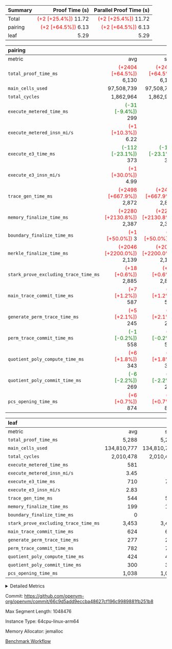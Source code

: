 | Summary | Proof Time (s) | Parallel Proof Time (s) |
|:---|---:|---:|
| Total | <span style='color: red'>(+2 [+25.4%])</span> 11.72 | <span style='color: red'>(+2 [+25.4%])</span> 11.72 |
| pairing | <span style='color: red'>(+2 [+64.5%])</span> 6.13 | <span style='color: red'>(+2 [+64.5%])</span> 6.13 |
| leaf |  5.29 |  5.29 |


| pairing |||||
|:---|---:|---:|---:|---:|
|metric|avg|sum|max|min|
| `total_proof_time_ms ` | <span style='color: red'>(+2404 [+64.5%])</span> 6,130 | <span style='color: red'>(+2404 [+64.5%])</span> 6,130 | <span style='color: red'>(+2404 [+64.5%])</span> 6,130 | <span style='color: red'>(+2404 [+64.5%])</span> 6,130 |
| `main_cells_used     ` |  97,508,739 |  97,508,739 |  97,508,739 |  97,508,739 |
| `total_cycles        ` |  1,862,964 |  1,862,964 |  1,862,964 |  1,862,964 |
| `execute_metered_time_ms` | <span style='color: green'>(-31 [-9.4%])</span> 299 | -          | -          | -          |
| `execute_metered_insn_mi/s` | <span style='color: red'>(+1 [+10.3%])</span> 6.22 | -          | -          | -          |
| `execute_e3_time_ms  ` | <span style='color: green'>(-112 [-23.1%])</span> 373 | <span style='color: green'>(-112 [-23.1%])</span> 373 | <span style='color: green'>(-112 [-23.1%])</span> 373 | <span style='color: green'>(-112 [-23.1%])</span> 373 |
| `execute_e3_insn_mi/s` | <span style='color: red'>(+1 [+30.0%])</span> 4.99 | -          | <span style='color: red'>(+1 [+30.0%])</span> 4.99 | <span style='color: red'>(+1 [+30.0%])</span> 4.99 |
| `trace_gen_time_ms   ` | <span style='color: red'>(+2498 [+667.9%])</span> 2,872 | <span style='color: red'>(+2498 [+667.9%])</span> 2,872 | <span style='color: red'>(+2498 [+667.9%])</span> 2,872 | <span style='color: red'>(+2498 [+667.9%])</span> 2,872 |
| `memory_finalize_time_ms` | <span style='color: red'>(+2280 [+2130.8%])</span> 2,387 | <span style='color: red'>(+2280 [+2130.8%])</span> 2,387 | <span style='color: red'>(+2280 [+2130.8%])</span> 2,387 | <span style='color: red'>(+2280 [+2130.8%])</span> 2,387 |
| `boundary_finalize_time_ms` | <span style='color: red'>(+1 [+50.0%])</span> 3 | <span style='color: red'>(+1 [+50.0%])</span> 3 | <span style='color: red'>(+1 [+50.0%])</span> 3 | <span style='color: red'>(+1 [+50.0%])</span> 3 |
| `merkle_finalize_time_ms` | <span style='color: red'>(+2046 [+2200.0%])</span> 2,139 | <span style='color: red'>(+2046 [+2200.0%])</span> 2,139 | <span style='color: red'>(+2046 [+2200.0%])</span> 2,139 | <span style='color: red'>(+2046 [+2200.0%])</span> 2,139 |
| `stark_prove_excluding_trace_time_ms` | <span style='color: red'>(+18 [+0.6%])</span> 2,885 | <span style='color: red'>(+18 [+0.6%])</span> 2,885 | <span style='color: red'>(+18 [+0.6%])</span> 2,885 | <span style='color: red'>(+18 [+0.6%])</span> 2,885 |
| `main_trace_commit_time_ms` | <span style='color: red'>(+7 [+1.2%])</span> 587 | <span style='color: red'>(+7 [+1.2%])</span> 587 | <span style='color: red'>(+7 [+1.2%])</span> 587 | <span style='color: red'>(+7 [+1.2%])</span> 587 |
| `generate_perm_trace_time_ms` | <span style='color: red'>(+5 [+2.1%])</span> 245 | <span style='color: red'>(+5 [+2.1%])</span> 245 | <span style='color: red'>(+5 [+2.1%])</span> 245 | <span style='color: red'>(+5 [+2.1%])</span> 245 |
| `perm_trace_commit_time_ms` | <span style='color: green'>(-1 [-0.2%])</span> 558 | <span style='color: green'>(-1 [-0.2%])</span> 558 | <span style='color: green'>(-1 [-0.2%])</span> 558 | <span style='color: green'>(-1 [-0.2%])</span> 558 |
| `quotient_poly_compute_time_ms` | <span style='color: red'>(+6 [+1.8%])</span> 343 | <span style='color: red'>(+6 [+1.8%])</span> 343 | <span style='color: red'>(+6 [+1.8%])</span> 343 | <span style='color: red'>(+6 [+1.8%])</span> 343 |
| `quotient_poly_commit_time_ms` | <span style='color: green'>(-6 [-2.2%])</span> 269 | <span style='color: green'>(-6 [-2.2%])</span> 269 | <span style='color: green'>(-6 [-2.2%])</span> 269 | <span style='color: green'>(-6 [-2.2%])</span> 269 |
| `pcs_opening_time_ms ` | <span style='color: red'>(+6 [+0.7%])</span> 874 | <span style='color: red'>(+6 [+0.7%])</span> 874 | <span style='color: red'>(+6 [+0.7%])</span> 874 | <span style='color: red'>(+6 [+0.7%])</span> 874 |

| leaf |||||
|:---|---:|---:|---:|---:|
|metric|avg|sum|max|min|
| `total_proof_time_ms ` |  5,288 |  5,288 |  5,288 |  5,288 |
| `main_cells_used     ` |  134,810,777 |  134,810,777 |  134,810,777 |  134,810,777 |
| `total_cycles        ` |  2,010,478 |  2,010,478 |  2,010,478 |  2,010,478 |
| `execute_metered_time_ms` |  581 | -          | -          | -          |
| `execute_metered_insn_mi/s` |  3.45 | -          | -          | -          |
| `execute_e3_time_ms  ` |  710 |  710 |  710 |  710 |
| `execute_e3_insn_mi/s` |  2.83 | -          |  2.83 |  2.83 |
| `trace_gen_time_ms   ` |  544 |  544 |  544 |  544 |
| `memory_finalize_time_ms` |  199 |  199 |  199 |  199 |
| `boundary_finalize_time_ms` |  0 |  0 |  0 |  0 |
| `stark_prove_excluding_trace_time_ms` |  3,453 |  3,453 |  3,453 |  3,453 |
| `main_trace_commit_time_ms` |  624 |  624 |  624 |  624 |
| `generate_perm_trace_time_ms` |  277 |  277 |  277 |  277 |
| `perm_trace_commit_time_ms` |  782 |  782 |  782 |  782 |
| `quotient_poly_compute_time_ms` |  424 |  424 |  424 |  424 |
| `quotient_poly_commit_time_ms` |  300 |  300 |  300 |  300 |
| `pcs_opening_time_ms ` |  1,038 |  1,038 |  1,038 |  1,038 |



<details>
<summary>Detailed Metrics</summary>

| group | num_segments | num_children | keygen_time_ms | insns | fri.log_blowup | execute_metered_time_ms | execute_metered_insn_mi/s | commit_exe_time_ms |
| --- | --- | --- | --- | --- | --- | --- | --- | --- |
| leaf |  | 1 |  |  | 1 |  |  |  | 
| pairing | 1 |  | 1,089 | 1,862,965 | 1 | 299 | 6.22 | 11 | 

| group | air_name | quotient_deg | interactions | constraints |
| --- | --- | --- | --- | --- |
| leaf | AccessAdapterAir<2> | 2 | 5 | 12 | 
| leaf | AccessAdapterAir<4> | 2 | 5 | 12 | 
| leaf | AccessAdapterAir<8> | 2 | 5 | 12 | 
| leaf | FriReducedOpeningAir | 2 | 39 | 71 | 
| leaf | JalRangeCheckAir | 2 | 9 | 14 | 
| leaf | NativePoseidon2Air<BabyBearParameters>, 1> | 2 | 136 | 572 | 
| leaf | PhantomAir | 2 | 3 | 5 | 
| leaf | ProgramAir | 1 | 1 | 4 | 
| leaf | VariableRangeCheckerAir | 1 | 1 | 4 | 
| leaf | VmAirWrapper<AluNativeAdapterAir, FieldArithmeticCoreAir> | 2 | 15 | 27 | 
| leaf | VmAirWrapper<BranchNativeAdapterAir, BranchEqualCoreAir<1> | 2 | 11 | 25 | 
| leaf | VmAirWrapper<NativeAdapterAir<2, 0>, PublicValuesCoreAir> | 2 | 11 | 30 | 
| leaf | VmAirWrapper<NativeLoadStoreAdapterAir<1>, NativeLoadStoreCoreAir<1> | 2 | 15 | 20 | 
| leaf | VmAirWrapper<NativeLoadStoreAdapterAir<4>, NativeLoadStoreCoreAir<4> | 2 | 15 | 20 | 
| leaf | VmAirWrapper<NativeVectorizedAdapterAir<4>, FieldExtensionCoreAir> | 2 | 15 | 27 | 
| leaf | VmConnectorAir | 2 | 5 | 11 | 
| leaf | VolatileBoundaryAir | 2 | 7 | 19 | 
| pairing | AccessAdapterAir<16> | 2 | 5 | 12 | 
| pairing | AccessAdapterAir<2> | 2 | 5 | 12 | 
| pairing | AccessAdapterAir<32> | 2 | 5 | 12 | 
| pairing | AccessAdapterAir<4> | 2 | 5 | 12 | 
| pairing | AccessAdapterAir<8> | 2 | 5 | 12 | 
| pairing | BitwiseOperationLookupAir<8> | 2 | 2 | 4 | 
| pairing | KeccakVmAir | 2 | 321 | 4,513 | 
| pairing | MemoryMerkleAir<8> | 2 | 4 | 39 | 
| pairing | PersistentBoundaryAir<8> | 2 | 3 | 7 | 
| pairing | PhantomAir | 2 | 3 | 5 | 
| pairing | Poseidon2PeripheryAir<BabyBearParameters>, 1> | 2 | 1 | 286 | 
| pairing | ProgramAir | 1 | 1 | 4 | 
| pairing | RangeTupleCheckerAir<2> | 1 | 1 | 4 | 
| pairing | Rv32HintStoreAir | 2 | 18 | 28 | 
| pairing | VariableRangeCheckerAir | 1 | 1 | 4 | 
| pairing | VmAirWrapper<Rv32BaseAluAdapterAir, BaseAluCoreAir<4, 8> | 2 | 20 | 37 | 
| pairing | VmAirWrapper<Rv32BaseAluAdapterAir, LessThanCoreAir<4, 8> | 2 | 18 | 40 | 
| pairing | VmAirWrapper<Rv32BaseAluAdapterAir, ShiftCoreAir<4, 8> | 2 | 24 | 91 | 
| pairing | VmAirWrapper<Rv32BranchAdapterAir, BranchEqualCoreAir<4> | 2 | 11 | 20 | 
| pairing | VmAirWrapper<Rv32BranchAdapterAir, BranchLessThanCoreAir<4, 8> | 2 | 13 | 35 | 
| pairing | VmAirWrapper<Rv32CondRdWriteAdapterAir, Rv32JalLuiCoreAir> | 2 | 10 | 18 | 
| pairing | VmAirWrapper<Rv32IsEqualModAdapterAir<2, 1, 32, 32>, ModularIsEqualCoreAir<32, 4, 8> | 2 | 25 | 225 | 
| pairing | VmAirWrapper<Rv32JalrAdapterAir, Rv32JalrCoreAir> | 2 | 16 | 20 | 
| pairing | VmAirWrapper<Rv32LoadStoreAdapterAir, LoadSignExtendCoreAir<4, 8> | 2 | 18 | 33 | 
| pairing | VmAirWrapper<Rv32LoadStoreAdapterAir, LoadStoreCoreAir<4> | 2 | 17 | 40 | 
| pairing | VmAirWrapper<Rv32MultAdapterAir, DivRemCoreAir<4, 8> | 2 | 25 | 84 | 
| pairing | VmAirWrapper<Rv32MultAdapterAir, MulHCoreAir<4, 8> | 2 | 24 | 31 | 
| pairing | VmAirWrapper<Rv32MultAdapterAir, MultiplicationCoreAir<4, 8> | 2 | 19 | 19 | 
| pairing | VmAirWrapper<Rv32RdWriteAdapterAir, Rv32AuipcCoreAir> | 2 | 12 | 14 | 
| pairing | VmAirWrapper<Rv32VecHeapAdapterAir<1, 2, 2, 32, 32>, FieldExpressionCoreAir> | 2 | 415 | 480 | 
| pairing | VmAirWrapper<Rv32VecHeapAdapterAir<2, 1, 1, 32, 32>, FieldExpressionCoreAir> | 2 | 158 | 190 | 
| pairing | VmAirWrapper<Rv32VecHeapAdapterAir<2, 2, 2, 32, 32>, FieldExpressionCoreAir> | 2 | 428 | 457 | 
| pairing | VmConnectorAir | 2 | 5 | 11 | 

| group | air_name | idx | rows | prep_cols | perm_cols | main_cols | cells |
| --- | --- | --- | --- | --- | --- | --- | --- |
| leaf | AccessAdapterAir<2> | 0 | 1,048,576 |  | 16 | 11 | 28,311,552 | 
| leaf | AccessAdapterAir<4> | 0 | 524,288 |  | 16 | 13 | 15,204,352 | 
| leaf | AccessAdapterAir<8> | 0 | 16,384 |  | 16 | 17 | 540,672 | 
| leaf | FriReducedOpeningAir | 0 | 1,048,576 |  | 84 | 27 | 116,391,936 | 
| leaf | JalRangeCheckAir | 0 | 65,536 |  | 28 | 12 | 2,621,440 | 
| leaf | NativePoseidon2Air<BabyBearParameters>, 1> | 0 | 131,072 |  | 312 | 398 | 93,061,120 | 
| leaf | PhantomAir | 0 | 32,768 |  | 12 | 6 | 589,824 | 
| leaf | ProgramAir | 0 | 1,048,576 |  | 8 | 10 | 18,874,368 | 
| leaf | VariableRangeCheckerAir | 0 | 262,144 | 2 | 8 | 1 | 2,359,296 | 
| leaf | VmAirWrapper<AluNativeAdapterAir, FieldArithmeticCoreAir> | 0 | 1,048,576 |  | 36 | 29 | 68,157,440 | 
| leaf | VmAirWrapper<BranchNativeAdapterAir, BranchEqualCoreAir<1> | 0 | 262,144 |  | 28 | 23 | 13,369,344 | 
| leaf | VmAirWrapper<NativeAdapterAir<2, 0>, PublicValuesCoreAir> | 0 | 64 |  | 28 | 27 | 3,520 | 
| leaf | VmAirWrapper<NativeLoadStoreAdapterAir<1>, NativeLoadStoreCoreAir<1> | 0 | 524,288 |  | 40 | 21 | 31,981,568 | 
| leaf | VmAirWrapper<NativeLoadStoreAdapterAir<4>, NativeLoadStoreCoreAir<4> | 0 | 131,072 |  | 40 | 27 | 8,781,824 | 
| leaf | VmAirWrapper<NativeVectorizedAdapterAir<4>, FieldExtensionCoreAir> | 0 | 262,144 |  | 36 | 38 | 19,398,656 | 
| leaf | VmConnectorAir | 0 | 2 | 1 | 16 | 5 | 42 | 
| leaf | VolatileBoundaryAir | 0 | 262,144 |  | 20 | 12 | 8,388,608 | 

| group | air_name | segment | rows | prep_cols | perm_cols | main_cols | cells |
| --- | --- | --- | --- | --- | --- | --- | --- |
| pairing | AccessAdapterAir<16> | 0 | 262,144 |  | 16 | 25 | 10,747,904 | 
| pairing | AccessAdapterAir<32> | 0 | 131,072 |  | 16 | 41 | 7,471,104 | 
| pairing | AccessAdapterAir<8> | 0 | 524,288 |  | 16 | 17 | 17,301,504 | 
| pairing | BitwiseOperationLookupAir<8> | 0 | 65,536 | 3 | 8 | 2 | 655,360 | 
| pairing | MemoryMerkleAir<8> | 0 | 32,768 |  | 16 | 32 | 1,572,864 | 
| pairing | PersistentBoundaryAir<8> | 0 | 32,768 |  | 12 | 20 | 1,048,576 | 
| pairing | PhantomAir | 0 | 1 |  | 12 | 6 | 18 | 
| pairing | Poseidon2PeripheryAir<BabyBearParameters>, 1> | 0 | 32,768 |  | 8 | 300 | 10,092,544 | 
| pairing | ProgramAir | 0 | 32,768 |  | 8 | 10 | 589,824 | 
| pairing | RangeTupleCheckerAir<2> | 0 | 524,288 | 2 | 8 | 1 | 4,718,592 | 
| pairing | Rv32HintStoreAir | 0 | 256 |  | 44 | 32 | 19,456 | 
| pairing | VariableRangeCheckerAir | 0 | 262,144 | 2 | 8 | 1 | 2,359,296 | 
| pairing | VmAirWrapper<Rv32BaseAluAdapterAir, BaseAluCoreAir<4, 8> | 0 | 1,048,576 |  | 52 | 36 | 92,274,688 | 
| pairing | VmAirWrapper<Rv32BaseAluAdapterAir, LessThanCoreAir<4, 8> | 0 | 65,536 |  | 40 | 37 | 5,046,272 | 
| pairing | VmAirWrapper<Rv32BaseAluAdapterAir, ShiftCoreAir<4, 8> | 0 | 2,048 |  | 52 | 53 | 215,040 | 
| pairing | VmAirWrapper<Rv32BranchAdapterAir, BranchEqualCoreAir<4> | 0 | 262,144 |  | 28 | 26 | 14,155,776 | 
| pairing | VmAirWrapper<Rv32BranchAdapterAir, BranchLessThanCoreAir<4, 8> | 0 | 131,072 |  | 32 | 32 | 8,388,608 | 
| pairing | VmAirWrapper<Rv32CondRdWriteAdapterAir, Rv32JalLuiCoreAir> | 0 | 8,192 |  | 28 | 18 | 376,832 | 
| pairing | VmAirWrapper<Rv32IsEqualModAdapterAir<2, 1, 32, 32>, ModularIsEqualCoreAir<32, 4, 8> | 0 | 32 |  | 56 | 166 | 7,104 | 
| pairing | VmAirWrapper<Rv32JalrAdapterAir, Rv32JalrCoreAir> | 0 | 65,536 |  | 36 | 28 | 4,194,304 | 
| pairing | VmAirWrapper<Rv32LoadStoreAdapterAir, LoadStoreCoreAir<4> | 0 | 1,048,576 |  | 52 | 41 | 97,517,568 | 
| pairing | VmAirWrapper<Rv32MultAdapterAir, MulHCoreAir<4, 8> | 0 | 256 |  | 72 | 39 | 28,416 | 
| pairing | VmAirWrapper<Rv32MultAdapterAir, MultiplicationCoreAir<4, 8> | 0 | 512 |  | 52 | 31 | 42,496 | 
| pairing | VmAirWrapper<Rv32RdWriteAdapterAir, Rv32AuipcCoreAir> | 0 | 32,768 |  | 28 | 20 | 1,572,864 | 
| pairing | VmAirWrapper<Rv32VecHeapAdapterAir<2, 1, 1, 32, 32>, FieldExpressionCoreAir> | 0 | 1,024 |  | 320 | 263 | 596,992 | 
| pairing | VmAirWrapper<Rv32VecHeapAdapterAir<2, 2, 2, 32, 32>, FieldExpressionCoreAir> | 0 | 16,384 |  | 604 | 497 | 18,038,784 | 
| pairing | VmConnectorAir | 0 | 2 | 1 | 16 | 5 | 42 | 

| group | idx | trace_gen_time_ms | total_proof_time_ms | total_cycles | total_cells | stark_prove_excluding_trace_time_ms | quotient_poly_compute_time_ms | quotient_poly_commit_time_ms | perm_trace_commit_time_ms | pcs_opening_time_ms | memory_finalize_time_ms | main_trace_commit_time_ms | main_cells_used | insns | generate_perm_trace_time_ms | execute_metered_time_ms | execute_metered_insn_mi/s | execute_e3_time_ms | execute_e3_insn_mi/s | boundary_finalize_time_ms |
| --- | --- | --- | --- | --- | --- | --- | --- | --- | --- | --- | --- | --- | --- | --- | --- | --- | --- | --- | --- | --- |
| leaf | 0 | 544 | 5,288 | 2,010,478 | 428,035,562 | 3,453 | 424 | 300 | 782 | 1,038 | 199 | 624 | 134,810,777 | 2,010,479 | 277 | 581 | 3.45 | 710 | 2.83 | 0 | 

| group | idx | trace_height_constraint | weighted_sum | threshold |
| --- | --- | --- | --- | --- |
| leaf | 0 | 0 | 7,274,628 | 2,013,265,921 | 
| leaf | 0 | 1 | 45,531,392 | 2,013,265,921 | 
| leaf | 0 | 2 | 3,637,314 | 2,013,265,921 | 
| leaf | 0 | 3 | 44,859,652 | 2,013,265,921 | 
| leaf | 0 | 4 | 262,144 | 2,013,265,921 | 
| leaf | 0 | 5 | 102,875,850 | 2,013,265,921 | 

| group | segment | trace_gen_time_ms | total_proof_time_ms | total_cycles | total_cells | stark_prove_excluding_trace_time_ms | quotient_poly_compute_time_ms | quotient_poly_commit_time_ms | perm_trace_commit_time_ms | pcs_opening_time_ms | merkle_finalize_time_ms | memory_finalize_time_ms | main_trace_commit_time_ms | main_cells_used | insns | generate_perm_trace_time_ms | execute_e3_time_ms | execute_e3_insn_mi/s | boundary_finalize_time_ms |
| --- | --- | --- | --- | --- | --- | --- | --- | --- | --- | --- | --- | --- | --- | --- | --- | --- | --- | --- | --- |
| pairing | 0 | 2,872 | 6,130 | 1,862,964 | 304,931,516 | 2,885 | 343 | 269 | 558 | 874 | 2,139 | 2,387 | 587 | 97,508,739 | 1,862,965 | 245 | 373 | 4.99 | 3 | 

| group | segment | trace_height_constraint | weighted_sum | threshold |
| --- | --- | --- | --- | --- |
| pairing | 0 | 0 | 5,382,342 | 2,013,265,921 | 
| pairing | 0 | 1 | 18,152,512 | 2,013,265,921 | 
| pairing | 0 | 2 | 2,691,171 | 2,013,265,921 | 
| pairing | 0 | 3 | 25,000,068 | 2,013,265,921 | 
| pairing | 0 | 4 | 131,072 | 2,013,265,921 | 
| pairing | 0 | 5 | 65,536 | 2,013,265,921 | 
| pairing | 0 | 6 | 6,016,192 | 2,013,265,921 | 
| pairing | 0 | 7 | 4,096 | 2,013,265,921 | 
| pairing | 0 | 8 | 58,426,029 | 2,013,265,921 | 

</details>


Commit: https://github.com/openvm-org/openvm/commit/66c9d5add9eccba48627cf196c9989881fb251b8

Max Segment Length: 1048476

Instance Type: 64cpu-linux-arm64

Memory Allocator: jemalloc

[Benchmark Workflow](https://github.com/openvm-org/openvm/actions/runs/15859109932)
